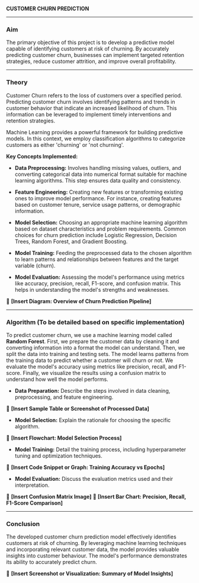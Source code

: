**CUSTOMER CHURN PREDICTION**

---

### **Aim**

The primary objective of this project is to develop a predictive model capable of identifying customers at risk of churning. By accurately predicting customer churn, businesses can implement targeted retention strategies, reduce customer attrition, and improve overall profitability.

---

### **Theory**

Customer Churn refers to the loss of customers over a specified period. Predicting customer churn involves identifying patterns and trends in customer behavior that indicate an increased likelihood of churn. This information can be leveraged to implement timely interventions and retention strategies.

Machine Learning provides a powerful framework for building predictive models. In this context, we employ classification algorithms to categorize customers as either 'churning' or 'not churning'.

**Key Concepts Implemented:**

- **Data Preprocessing:** Involves handling missing values, outliers, and converting categorical data into numerical format suitable for machine learning algorithms. This step ensures data quality and consistency.

- **Feature Engineering:** Creating new features or transforming existing ones to improve model performance. For instance, creating features based on customer tenure, service usage patterns, or demographic information.

- **Model Selection:** Choosing an appropriate machine learning algorithm based on dataset characteristics and problem requirements. Common choices for churn prediction include Logistic Regression, Decision Trees, Random Forest, and Gradient Boosting.

- **Model Training:** Feeding the preprocessed data to the chosen algorithm to learn patterns and relationships between features and the target variable (churn).

- **Model Evaluation:** Assessing the model's performance using metrics like accuracy, precision, recall, F1-score, and confusion matrix. This helps in understanding the model's strengths and weaknesses.

📌 **[Insert Diagram: Overview of Churn Prediction Pipeline]**

---

### **Algorithm (To be detailed based on specific implementation)**

To predict customer churn, we use a machine learning model called **Random Forest**. First, we prepare the customer data by cleaning it and converting information into a format the model can understand. Then, we split the data into training and testing sets. The model learns patterns from the training data to predict whether a customer will churn or not. We evaluate the model's accuracy using metrics like precision, recall, and F1-score. Finally, we visualize the results using a confusion matrix to understand how well the model performs.

- **Data Preparation:** Describe the steps involved in data cleaning, preprocessing, and feature engineering.

📌 **[Insert Sample Table or Screenshot of Processed Data]**

- **Model Selection:** Explain the rationale for choosing the specific algorithm.

📌 **[Insert Flowchart: Model Selection Process]**

- **Model Training:** Detail the training process, including hyperparameter tuning and optimization techniques.

📌 **[Insert Code Snippet or Graph: Training Accuracy vs Epochs]**

- **Model Evaluation:** Discuss the evaluation metrics used and their interpretation.

📌 **[Insert Confusion Matrix Image]**
📌 **[Insert Bar Chart: Precision, Recall, F1-Score Comparison]**

---

### **Conclusion**

The developed customer churn prediction model effectively identifies customers at risk of churning. By leveraging machine learning techniques and incorporating relevant customer data, the model provides valuable insights into customer behaviour. The model's performance demonstrates its ability to accurately predict churn.

📌 **[Insert Screenshot or Visualization: Summary of Model Insights]**

